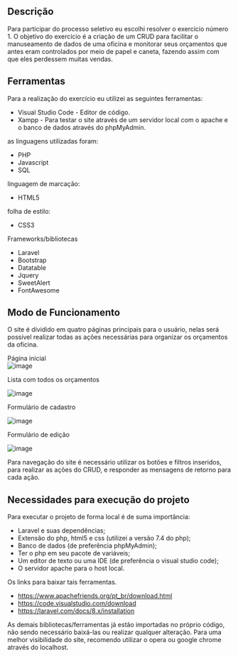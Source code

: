 ## Descrição
Para participar do processo seletivo eu escolhi resolver o exercício número 1. O objetivo do exercício é a criação de um CRUD para facilitar o manuseamento de dados de uma oficina e monitorar seus orçamentos que antes eram controlados por meio de papel e caneta, fazendo assim com que eles perdessem muitas vendas.

## Ferramentas
Para a realização do exercício eu utilizei as seguintes ferramentas:

- Visual Studio Code - Editor de código.
- Xampp - Para testar o site através de um servidor local com o apache e o banco de dados através do phpMyAdmin.

as linguagens utilizadas foram:
- PHP
- Javascript
- SQL

linguagem de marcação:
- HTML5

folha de estilo:
- CSS3

Frameworks/bibliotecas
- Laravel 
- Bootstrap
- Datatable
- Jquery
- SweetAlert
- FontAwesome

## Modo de Funcionamento
O site é dividido em quatro páginas principais para o usuário, nelas será possível realizar todas as ações necessárias para organizar os orçamentos da oficina.

Página inicial <br>
![image](https://user-images.githubusercontent.com/42790322/95242541-b32e6700-07e5-11eb-9dfc-6c24d7a9b0b3.png)

Lista com todos os orçamentos

![image](https://user-images.githubusercontent.com/42790322/95242808-16b89480-07e6-11eb-8552-9ece1d343e88.png)

Formulário de cadastro

![image](https://user-images.githubusercontent.com/42790322/95243162-99d9ea80-07e6-11eb-9424-1b9a4b6c913b.png)

Formulário de edição

![image](https://user-images.githubusercontent.com/42790322/95242965-4f586e00-07e6-11eb-8bbd-a55b083fca84.png)


Para navegação do site é necessário utilizar os botões e filtros inseridos, para realizar as ações do CRUD, e responder as mensagens de retorno para cada ação.


## Necessidades para execução do projeto

Para executar o projeto de forma local é de suma importância:

- Laravel e suas dependências;
- Extensão do php, html5 e css (utilizei a versão 7.4 do php);
- Banco de dados (de preferência phpMyAdmin);
- Ter o php em seu pacote de variáveis;
- Um editor de texto ou uma IDE (de preferência o visual studio code);
- O servidor apache para o host local.

Os links para baixar tais ferramentas.
- https://www.apachefriends.org/pt_br/download.html
- https://code.visualstudio.com/download
- https://laravel.com/docs/8.x/installation

As demais bibliotecas/ferramentas já estão importadas no próprio código, não sendo necessário baixá-las ou realizar qualquer alteração.
Para uma melhor visibilidade do site, recomendo utilizar o opera ou google chrome através do localhost.
